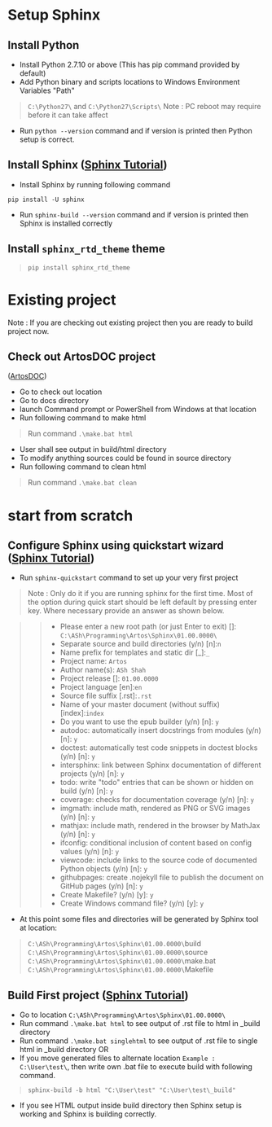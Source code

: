 # Setup Sphinx

## Install Python
* Install Python 2.7.10 or above (This has pip command provided by default)
* Add Python binary and scripts locations to Windows Environment Variables "Path"
> `C:\Python27\` and `C:\Python27\Scripts\`
> Note : PC reboot may require before it can take affect
* Run `python --version` command and if version is printed then Python setup is correct.

## Install Sphinx ([Sphinx Tutorial](http://www.sphinx-doc.org/en/1.7/tutorial.html))
* Install Sphinx by running following command
```
pip install -U sphinx
```
* Run `sphinx-build --version` command and if version is printed then Sphinx is installed correctly

## Install `sphinx_rtd_theme` theme

> `pip install sphinx_rtd_theme`

# Existing project

Note : If you are checking out existing project then you are ready to build project now.

## Check out ArtosDOC project
([ArtosDOC](https://github.com/Arpit-Shah/ArtosDoc))

* Go to check out location
* Go to docs directory
* launch Command prompt or PowerShell from Windows at that location
* Run following command to make html

> Run command `.\make.bat html`

* User shall see output in build/html directory
* To modify anything sources could be found in source directory
* Run following command to clean html

> Run command `.\make.bat clean`

# start from scratch

## Configure Sphinx using quickstart wizard ([Sphinx Tutorial](http://www.sphinx-doc.org/en/1.7/tutorial.html))

* Run `sphinx-quickstart` command to set up your very first project

> Note : Only do it if you are running sphinx for the first time.
> Most of the option during quick start should be left default by pressing enter key.
> Where necessary provide an answer as shown below.

> > * Please enter a new root path (or just Enter to exit) []: `C:\ASh\Programming\Artos\Sphinx\01.00.0000\`
> > * Separate source and build directories (y/n) [n]:`n`
> > * Name prefix for templates and static dir [\_]:`_`
> > * Project name: `Artos`
> > * Author name(s): `ASh Shah`
> > * Project release []: `01.00.0000`
> > * Project language [en]:`en`
> > * Source file suffix [.rst]:`.rst`
> > * Name of your master document (without suffix) [index]:`index`
> > * Do you want to use the epub builder (y/n) [n]: `y`
> > * autodoc: automatically insert docstrings from modules (y/n) [n]: `y`
> > * doctest: automatically test code snippets in doctest blocks (y/n) [n]: `y`
> > * intersphinx: link between Sphinx documentation of different projects (y/n) [n]: `y`
> > * todo: write "todo" entries that can be shown or hidden on build (y/n) [n]: `y`
> > * coverage: checks for documentation coverage (y/n) [n]: `y`
> > * imgmath: include math, rendered as PNG or SVG images (y/n) [n]: `y`
> > * mathjax: include math, rendered in the browser by MathJax (y/n) [n]: `y`
> > * ifconfig: conditional inclusion of content based on config values (y/n) [n]: `y`
> > * viewcode: include links to the source code of documented Python objects (y/n) [n]: `y`
> > * githubpages: create .nojekyll file to publish the document on GitHub pages (y/n) [n]: `y`
> > * Create Makefile? (y/n) [y]: `y`
> > * Create Windows command file? (y/n) [y]: `y`

* At this point some files and directories will be generated by Sphinx tool at location:

> `C:\ASh\Programming\Artos\Sphinx\01.00.0000\`build
> `C:\ASh\Programming\Artos\Sphinx\01.00.0000\`source
> `C:\ASh\Programming\Artos\Sphinx\01.00.0000\`make.bat
> `C:\ASh\Programming\Artos\Sphinx\01.00.0000\`Makefile

## Build First project ([Sphinx Tutorial](http://www.sphinx-doc.org/en/1.7/tutorial.html))

* Go to location `C:\ASh\Programming\Artos\Sphinx\01.00.0000\`
* Run command `.\make.bat html` to see output of .rst file to html in _build directory
* Run command `.\make.bat singlehtml` to see output of .rst file to single html in _build directory
OR
* If you move generated files to alternate location `Example : C:\User\test\`, then write own .bat file to execute build with following command.

> `sphinx-build -b html "C:\User\test" "C:\User\test\_build"`

* If you see HTML output inside build directory then Sphinx setup is working and Sphinx is building correctly.



